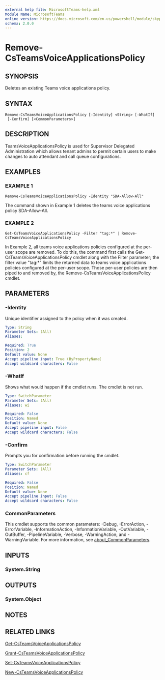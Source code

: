 ```yaml
---
external help file: MicrosoftTeams-help.xml
Module Name: MicrosoftTeams
online version: https://docs.microsoft.com/en-us/powershell/module/skype/remove-csteamsvoiceapplicationspolicy
schema: 2.0.0
---
```


# Remove-CsTeamsVoiceApplicationsPolicy

## SYNOPSIS
Deletes an existing Teams voice applications policy.

## SYNTAX

```
Remove-CsTeamsVoiceApplicationsPolicy [-Identity] <String> [-WhatIf]
 [-Confirm] [<CommonParameters>]
```

## DESCRIPTION
TeamsVoiceApplicationsPolicy is used for Supervisor Delegated Administration which allows tenant admins to permit certain users to make changes to auto attendant and call queue configurations. 


## EXAMPLES

### EXAMPLE 1
```
Remove-CsTeamsVoiceApplicationsPolicy -Identity "SDA-Allow-All"
```
The command shown in Example 1 deletes the teams voice applications policy SDA-Allow-All.

### EXAMPLE 2
```
Get-CsTeamsVoiceApplicationsPolicy -Filter "tag:*" | Remove-CsTeamsVoiceApplicationsPolicy
```
In Example 2, all teams voice applications policies configured at the per-user scope are removed. To do this, the command first calls the Get-CsTeamsVoiceApplicationsPolicy cmdlet along with the Filter parameter; the filter value "tag:*" limits the returned data to teams voice applications policies configured at the per-user scope. Those per-user policies are then piped to and removed by, the Remove-CsTeamsVoiceApplicationsPolicy cmdlet.

## PARAMETERS

### -Identity
Unique identifier assigned to the policy when it was created.

```yaml
Type: String
Parameter Sets: (All)
Aliases:

Required: True
Position: 2
Default value: None
Accept pipeline input: True (ByPropertyName)
Accept wildcard characters: False
```

### -WhatIf
Shows what would happen if the cmdlet runs.
The cmdlet is not run.

```yaml
Type: SwitchParameter
Parameter Sets: (All)
Aliases: wi

Required: False
Position: Named
Default value: None
Accept pipeline input: False
Accept wildcard characters: False
```

### -Confirm
Prompts you for confirmation before running the cmdlet.

```yaml
Type: SwitchParameter
Parameter Sets: (All)
Aliases: cf

Required: False
Position: Named
Default value: None
Accept pipeline input: False
Accept wildcard characters: False
```

### CommonParameters
This cmdlet supports the common parameters: -Debug, -ErrorAction, -ErrorVariable, -InformationAction, -InformationVariable, -OutVariable, -OutBuffer, -PipelineVariable, -Verbose, -WarningAction, and -WarningVariable. For more information, see [about_CommonParameters](http://go.microsoft.com/fwlink/?LinkID=113216).

## INPUTS

### System.String
## OUTPUTS

### System.Object
## NOTES

## RELATED LINKS


[Get-CsTeamsVoiceApplicationsPolicy](Get-CsTeamsVoiceApplicationsPolicy.md)

[Grant-CsTeamsVoiceApplicationsPolicy](Grant-CsTeamsVoiceApplicationsPolicy.md)

[Set-CsTeamsVoiceApplicationsPolicy](Set-CsTeamsVoiceApplicationsPolicy.md)

[New-CsTeamsVoiceApplicationsPolicy](New-CsTeamsVoiceApplicationsPolicy.md)
